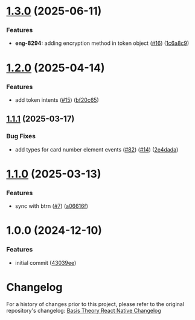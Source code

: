 # [1.3.0](https://github.com/Basis-Theory/react-native-elements/compare/v1.2.0...v1.3.0) (2025-06-11)


### Features

* **eng-8294:** adding encryption method in token object ([#16](https://github.com/Basis-Theory/react-native-elements/issues/16)) ([1c6a8c9](https://github.com/Basis-Theory/react-native-elements/commit/1c6a8c927c4eaf8e802f703afad79c3cead6b0ed))

# [1.2.0](https://github.com/Basis-Theory/react-native-elements/compare/v1.1.1...v1.2.0) (2025-04-14)


### Features

* add token intents ([#15](https://github.com/Basis-Theory/react-native-elements/issues/15)) ([bf20c65](https://github.com/Basis-Theory/react-native-elements/commit/bf20c65278304f7a90949e500d400a5d84e05ae4))

## [1.1.1](https://github.com/Basis-Theory/react-native-elements/compare/v1.1.0...v1.1.1) (2025-03-17)


### Bug Fixes

* add types for card number element events ([#82](https://github.com/Basis-Theory/react-native-elements/issues/82)) ([#14](https://github.com/Basis-Theory/react-native-elements/issues/14)) ([2e4dada](https://github.com/Basis-Theory/react-native-elements/commit/2e4dadab393fe8d398bf437f3f2f6680429205a4))

# [1.1.0](https://github.com/Basis-Theory/react-native-elements/compare/v1.0.0...v1.1.0) (2025-03-13)


### Features

* sync with btrn ([#7](https://github.com/Basis-Theory/react-native-elements/issues/7)) ([a06616f](https://github.com/Basis-Theory/react-native-elements/commit/a06616f0e2a2e3310cb86136be47e23cc22dff4b))

# 1.0.0 (2024-12-10)


### Features

* initial commit ([43039ee](https://github.com/Basis-Theory/react-native-elements/commit/43039ee5381d02a776c563e50a3e3d34f8f01b1b))

# Changelog

For a history of changes prior to this project, please refer to the original repository's changelog:
[Basis Theory React Native Changelog](https://github.com/Basis-Theory/basis-theory-react-native/blob/master/CHANGELOG.md)
